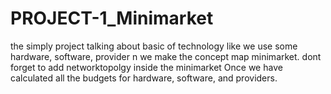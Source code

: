 # PROJECT-1_Minimarket
the simply project talking about basic of technology like we use some hardware, software, provider n we make the concept map minimarket. dont forget to add networktopolgy inside the minimarket Once we have calculated all the budgets for hardware, software, and providers.
